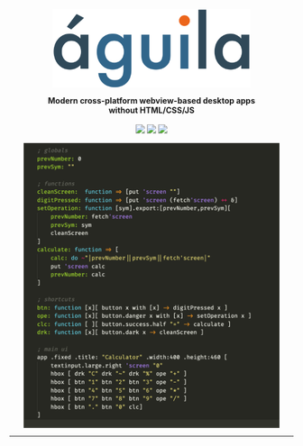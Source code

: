 <p align="center"><img align="center" width="350" src="https://raw.githubusercontent.com/arturo-lang/aguila/master/logo.png"/></p>
<p align="center">
  <b>Modern cross-platform webview-based desktop apps<br>without HTML/CSS/JS</b>
  <br><br>
  <img src="https://img.shields.io/github/license/arturo-lang/aguila?style=flat-square">
  <img src="https://img.shields.io/badge/language-Arturo-orange.svg?style=flat-square">
  <img src="https://img.shields.io/github/workflow/status/arturo-lang/aguila/Run%20Tests?style=flat-square">
</p>

<p align="center"><img width="90%" align="center" src="https://raw.githubusercontent.com/arturo-lang/aguila/master/screenshot.png"/></p>

--- 
